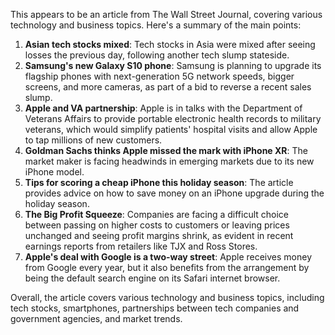 This appears to be an article from The Wall Street Journal, covering various technology and business topics. Here's a summary of the main points:

1. **Asian tech stocks mixed**: Tech stocks in Asia were mixed after seeing losses the previous day, following another tech slump stateside.
2. **Samsung's new Galaxy S10 phone**: Samsung is planning to upgrade its flagship phones with next-generation 5G network speeds, bigger screens, and more cameras, as part of a bid to reverse a recent sales slump.
3. **Apple and VA partnership**: Apple is in talks with the Department of Veterans Affairs to provide portable electronic health records to military veterans, which would simplify patients' hospital visits and allow Apple to tap millions of new customers.
4. **Goldman Sachs thinks Apple missed the mark with iPhone XR**: The market maker is facing headwinds in emerging markets due to its new iPhone model.
5. **Tips for scoring a cheap iPhone this holiday season**: The article provides advice on how to save money on an iPhone upgrade during the holiday season.
6. **The Big Profit Squeeze**: Companies are facing a difficult choice between passing on higher costs to customers or leaving prices unchanged and seeing profit margins shrink, as evident in recent earnings reports from retailers like TJX and Ross Stores.
7. **Apple's deal with Google is a two-way street**: Apple receives money from Google every year, but it also benefits from the arrangement by being the default search engine on its Safari internet browser.

Overall, the article covers various technology and business topics, including tech stocks, smartphones, partnerships between tech companies and government agencies, and market trends.
